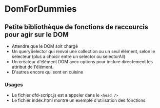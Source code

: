 # DomForDummies

## Petite bibliothèque de fonctions de raccourcis pour agir sur le DOM

* Attendre que le DOM soit chargé
* Un querySelector qui renvoi une collection ou un seul élément, selon le selecteur (plus a choisir entre un selector ou selectorAll)
* Un créateur d'élément DOM avec options pour inclure directement les attribut de l'élément.
* D'autres encore qui sont en cuisine

### Usages
* Le fichier dfd-script.js est a appeler dans le ```<head />```
* Le fichier index.html montre un exemple d'utilisation des fonctions